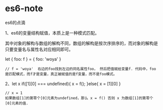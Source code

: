 # es6-note
es6的点滴


1、es6的变量结构赋值，本质上是一种模式匹配。

   其中对象的解构与数组的解构不同，数组的解构是按次序排序的，而对象的解构是只要变量名与属性名对应相同即可。
 
   let { foo: f } = { foo: 'woya' } 

    // f = 'woya'  右边的foo找到左边的同名属性foo， 然后把值赋给变量f. 代码中，foo是匹配模式，而f才是变量，真正被赋值的是f变量，而不是foo模式。

2、let x
    if([1][0] === undefined){
      x = f();
    }else{
      x = [1][0]
    }
    
    // x = 1
    如果数组[1]的第零个[0]元素为undefined，那么 x = f() 否则 x 为数组[1]的第零个[0]元素的值.
